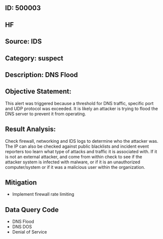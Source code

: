## ID: 500003

## HF

## Source: IDS

## Category: suspect

## Description: DNS Flood

## Objective Statement:
This alert was triggered because a threshold for DNS traffic, specific port and UDP protocol was exceeded. It is likely an attacker is trying to flood the DNS server to prevent it from operating.


## Result Analysis:
Check firewall, networking and IDS logs to determine who the attacker was. The IP can also be checked against public blacklists and incident event reporters too learn what type of attacks and traffic it is associated with.  If it is not an external attacker, and come from within check to see if the attacker system is infected with malware, or if it is an unauthorized computer/system or if it was a malicious user within the organization.


## Mitigation
- Implement firewall rate limiting

## Data Query Code
- DNS Flood
- DNS DOS
- Denial of Service
